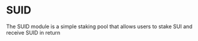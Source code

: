 # SUID
The SUID module is a simple staking pool that allows users to stake SUI and receive SUID in return
